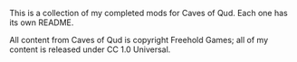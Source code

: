 This is a collection of my completed mods for Caves of Qud. Each one has its own README.

All content from Caves of Qud is copyright Freehold Games; all of my content is released under CC 1.0 Universal.